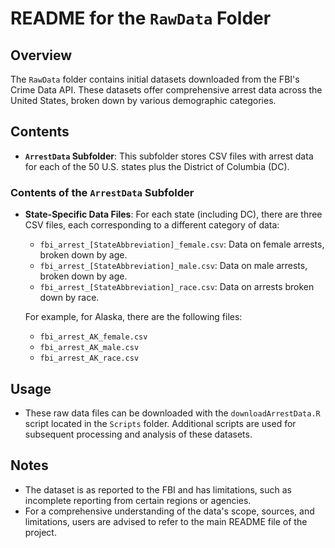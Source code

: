 # README for the `RawData` Folder

## Overview

The `RawData` folder contains initial datasets downloaded from the FBI's Crime Data API. These datasets offer comprehensive arrest data across the United States, broken down by various demographic categories.

## Contents

- **`ArrestData` Subfolder**: This subfolder stores CSV files with arrest data for each of the 50 U.S. states plus the District of Columbia (DC).

### Contents of the `ArrestData` Subfolder

- **State-Specific Data Files**: For each state (including DC), there are three CSV files, each corresponding to a different category of data:
  - `fbi_arrest_[StateAbbreviation]_female.csv`: Data on female arrests, broken down by age.
  - `fbi_arrest_[StateAbbreviation]_male.csv`: Data on male arrests, broken down by age.
  - `fbi_arrest_[StateAbbreviation]_race.csv`: Data on arrests broken down by race.

  For example, for Alaska, there are the following files:
  - `fbi_arrest_AK_female.csv`
  - `fbi_arrest_AK_male.csv`
  - `fbi_arrest_AK_race.csv`

## Usage

- These raw data files can be downloaded with the `downloadArrestData.R` script located in the `Scripts` folder. Additional scripts are used for subsequent processing and analysis of these datasets.

## Notes

- The dataset is as reported to the FBI and has limitations, such as incomplete reporting from certain regions or agencies.
- For a comprehensive understanding of the data's scope, sources, and limitations, users are advised to refer to the main README file of the project.
